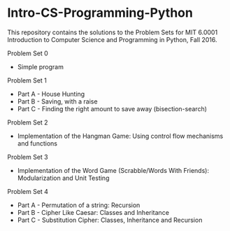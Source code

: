 # Intro-CS-Programming-Python

This repository contains the solutions to the Problem Sets for MIT 6.0001 Introduction to Computer Science and Programming in Python, Fall 2016.

Problem Set 0

- Simple program

Problem Set 1

- Part A - House Hunting
- Part B - Saving, with a raise
- Part C - Finding the right amount to save away (bisection-search)

Problem Set 2

- Implementation of the Hangman Game: Using control flow mechanisms and functions

Problem Set 3

- Implementation of the Word Game (Scrabble/Words With Friends): Modularization and Unit Testing

Problem Set 4

- Part A - Permutation of a string: Recursion
- Part B - Cipher Like Caesar: Classes and Inheritance
- Part C - Substitution Cipher: Classes, Inheritance and Recursion
